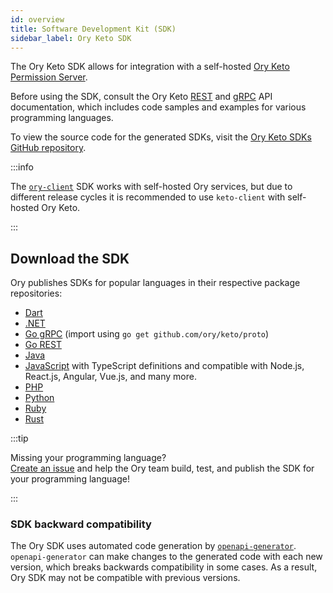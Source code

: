 ```yaml
---
id: overview
title: Software Development Kit (SDK)
sidebar_label: Ory Keto SDK
---
```


The Ory Keto SDK allows for integration with a self-hosted [Ory Keto Permission Server](https://github.com/ory/keto).

Before using the SDK, consult the Ory Keto [REST](../reference/rest-api.mdx) and [gRPC](../reference/rest-api.mdx) API
documentation, which includes code samples and examples for various programming languages.

To view the source code for the generated SDKs, visit the
[Ory Keto SDKs GitHub repository](https://github.com/ory/sdk/tree/master/clients/keto/).

:::info

The [`ory-client`](../../sdk.mdx) SDK works with self-hosted Ory services, but due to different release cycles it is recommended
to use `keto-client` with self-hosted Ory Keto.

:::

## Download the SDK

Ory publishes SDKs for popular languages in their respective package repositories:

- [Dart](https://pub.dev/packages/ory_keto_client)
- [.NET](https://www.nuget.org/packages/Ory.keto.Client/)
- [Go gRPC](https://github.com/ory/keto/blob/master/proto/go.mod) (import using `go get github.com/ory/keto/proto`)
- [Go REST](https://github.com/ory/keto-client-go)
- [Java](https://search.maven.org/artifact/sh.ory.keto/keto-client)
- [JavaScript](https://www.npmjs.com/package/@ory/keto-client) with TypeScript definitions and compatible with Node.js, React.js,
  Angular, Vue.js, and many more.
- [PHP](https://packagist.org/packages/ory/keto-client)
- [Python](https://pypi.org/project/ory-keto-client/)
- [Ruby](https://rubygems.org/gems/ory-keto-client)
- [Rust](https://crates.io/crates/ory-keto-client)

:::tip

Missing your programming language?  
[Create an issue](https://github.com/ory/sdk/issues) and help the Ory team build, test, and publish the SDK for your programming
language!

:::

### SDK backward compatibility

The Ory SDK uses automated code generation by [`openapi-generator`](https://github.com/OpenAPITools/openapi-generator).
`openapi-generator` can make changes to the generated code with each new version, which breaks backwards compatibility in some
cases. As a result, Ory SDK may not be compatible with previous versions.
